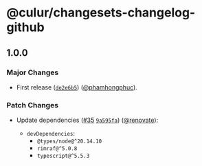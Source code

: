 # @culur/changesets-changelog-github

## 1.0.0

### Major Changes

- First release ([`de2e6b5`](https://github.com/culur/culur/commit/de2e6b5d35555ec8010380b3a00965c5d659db6d)) ([@phamhongphuc](https://github.com/phamhongphuc)).

### Patch Changes

- Update dependencies ([#35](https://github.com/culur/culur/pull/35) [`9a595fa`](https://github.com/culur/culur/commit/9a595fae5f9505e9afdc872a2f670c08bb53d419)) ([@renovate](https://github.com/apps/renovate)):

  - `devDependencies`:
    - `@types/node@^20.14.10`
    - `rimraf@^5.0.8`
    - `typescript@^5.5.3`
